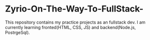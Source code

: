 # Zyrio-On-The-Way-To-FullStack-
This repository contains my practice projects as an fullstack dev. I am currently learning fronted(HTML, CSS, JS) and backend(Node.js, PostrgeSql).
